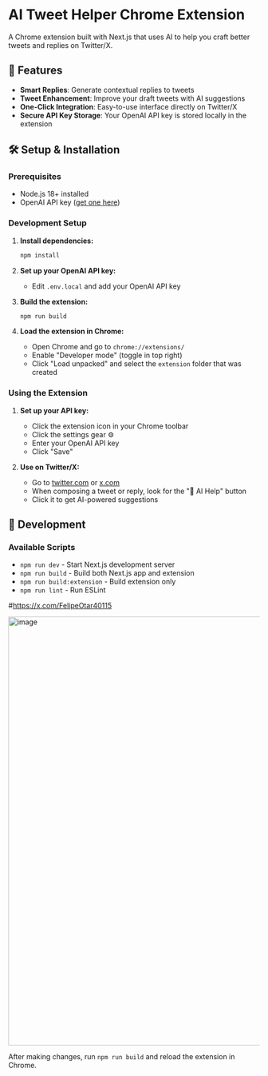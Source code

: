 # AI Tweet Helper Chrome Extension

A Chrome extension built with Next.js that uses AI to help you craft better tweets and replies on Twitter/X.

## 🚀 Features

- **Smart Replies**: Generate contextual replies to tweets
- **Tweet Enhancement**: Improve your draft tweets with AI suggestions
- **One-Click Integration**: Easy-to-use interface directly on Twitter/X
- **Secure API Key Storage**: Your OpenAI API key is stored locally in the extension

## 🛠️ Setup & Installation

### Prerequisites

- Node.js 18+ installed
- OpenAI API key ([get one here](https://platform.openai.com/api-keys))

### Development Setup

1. **Install dependencies:**
   ```bash
   npm install
   ```

2. **Set up your OpenAI API key:**
   - Edit `.env.local` and add your OpenAI API key

3. **Build the extension:**
   ```bash
   npm run build
   ```

4. **Load the extension in Chrome:**
   - Open Chrome and go to `chrome://extensions/`
   - Enable "Developer mode" (toggle in top right)
   - Click "Load unpacked" and select the `extension` folder that was created

### Using the Extension

1. **Set up your API key:**
   - Click the extension icon in your Chrome toolbar
   - Click the settings gear ⚙️
   - Enter your OpenAI API key
   - Click "Save"

2. **Use on Twitter/X:**
   - Go to [twitter.com](https://twitter.com) or [x.com](https://x.com)
   - When composing a tweet or reply, look for the "🤖 AI Help" button
   - Click it to get AI-powered suggestions

## 🔧 Development

### Available Scripts

- `npm run dev` - Start Next.js development server
- `npm run build` - Build both Next.js app and extension
- `npm run build:extension` - Build extension only
- `npm run lint` - Run ESLint

#https://x.com/FelipeOtar40115

<img width="632" height="858" alt="image" src="https://github.com/user-attachments/assets/9d59f0bb-36ce-4536-ae34-3893780d9513" />


After making changes, run `npm run build` and reload the extension in Chrome.
